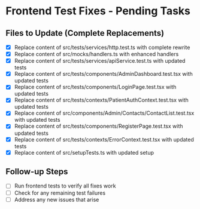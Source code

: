 # Frontend Test Fixes - Pending Tasks

## Files to Update (Complete Replacements)
- [x] Replace content of src/tests/services/http.test.ts with complete rewrite
- [x] Replace content of src/mocks/handlers.ts with enhanced handlers
- [x] Replace content of src/tests/services/apiService.test.ts with updated tests
- [x] Replace content of src/tests/components/AdminDashboard.test.tsx with updated tests
- [x] Replace content of src/tests/components/LoginPage.test.tsx with updated tests
- [x] Replace content of src/tests/contexts/PatientAuthContext.test.tsx with updated tests
- [x] Replace content of src/components/Admin/Contacts/ContactList.test.tsx with updated tests
- [x] Replace content of src/tests/components/RegisterPage.test.tsx with updated tests
- [x] Replace content of src/tests/contexts/ErrorContext.test.tsx with updated tests
- [x] Replace content of src/setupTests.ts with updated setup

## Follow-up Steps
- [ ] Run frontend tests to verify all fixes work
- [ ] Check for any remaining test failures
- [ ] Address any new issues that arise
